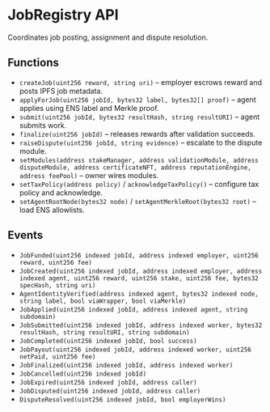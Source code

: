 # JobRegistry API

Coordinates job posting, assignment and dispute resolution.

## Functions

- `createJob(uint256 reward, string uri)` – employer escrows reward and posts IPFS job metadata.
- `applyForJob(uint256 jobId, bytes32 label, bytes32[] proof)` – agent applies using ENS label and Merkle proof.
- `submit(uint256 jobId, bytes32 resultHash, string resultURI)` – agent submits work.
- `finalize(uint256 jobId)` – releases rewards after validation succeeds.
- `raiseDispute(uint256 jobId, string evidence)` – escalate to the dispute module.
- `setModules(address stakeManager, address validationModule, address disputeModule, address certificateNFT, address reputationEngine, address feePool)` – owner wires modules.
- `setTaxPolicy(address policy)` / `acknowledgeTaxPolicy()` – configure tax policy and acknowledge.
- `setAgentRootNode(bytes32 node)` / `setAgentMerkleRoot(bytes32 root)` – load ENS allowlists.

## Events

- `JobFunded(uint256 indexed jobId, address indexed employer, uint256 reward, uint256 fee)`
- `JobCreated(uint256 indexed jobId, address indexed employer, address indexed agent, uint256 reward, uint256 stake, uint256 fee, bytes32 specHash, string uri)`
- `AgentIdentityVerified(address indexed agent, bytes32 indexed node, string label, bool viaWrapper, bool viaMerkle)`
- `JobApplied(uint256 indexed jobId, address indexed agent, string subdomain)`
- `JobSubmitted(uint256 indexed jobId, address indexed worker, bytes32 resultHash, string resultURI, string subdomain)`
- `JobCompleted(uint256 indexed jobId, bool success)`
- `JobPayout(uint256 indexed jobId, address indexed worker, uint256 netPaid, uint256 fee)`
- `JobFinalized(uint256 indexed jobId, address indexed worker)`
- `JobCancelled(uint256 indexed jobId)`
- `JobExpired(uint256 indexed jobId, address caller)`
- `JobDisputed(uint256 indexed jobId, address caller)`
- `DisputeResolved(uint256 indexed jobId, bool employerWins)`
